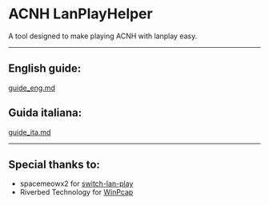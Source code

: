 # ACNH LanPlayHelper
 A tool designed to make playing ACNH with lanplay easy.

---

## English guide:
[guide_eng.md](https://github.com/andrigamerita/ACNH-LanPlayHelper/blob/master/guide_eng.md)

## Guida italiana:
[guide_ita.md](https://github.com/andrigamerita/ACNH-LanPlayHelper/blob/master/guide_ita.md)

---

## Special thanks to:
* spacemeowx2 for [switch-lan-play](https://github.com/spacemeowx2/switch-lan-play)
* Riverbed Technology for [WinPcap](https://www.winpcap.org/default.htm)
